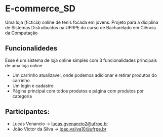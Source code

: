 # E-commerce_SD
Uma loja (ficticia) online de tenis focada em jovens. 
Projeto para a diciplina de Sistemas Distruibuídos na UFRPE do curso de Bacharelado em Ciência da Computação

## Funcionalidedes
Esse é um sistema de loja online simples com 3 funcionalidades principais de uma loja online
* Um carrinho atualizavel, onde podemos adicionar e retirar produtos do carrinho
* Um login e cadastro
* Página principal com todos produtos e página com produtos por categoria

## Participantes:
* Lucas Venancio -> lucas.gvenancio2@ufrpe.br
* João Victor da Silva -> joao.vsilva10@ufrpe.br
